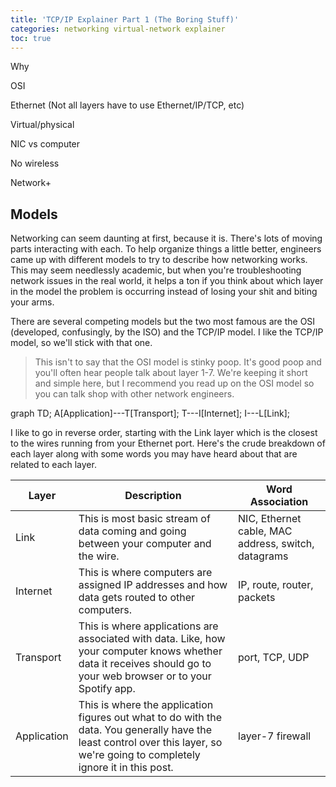 ```yaml
---
title: 'TCP/IP Explainer Part 1 (The Boring Stuff)'
categories: networking virtual-network explainer
toc: true
---
```

Why

OSI

Ethernet (Not all layers have to use Ethernet/IP/TCP, etc)

Virtual/physical

NIC vs computer

No wireless

Network+

## Models

Networking can seem daunting at first, because it is. There's lots of moving parts interacting with each. To help organize things a little better, engineers came up with different models to try to describe how networking works. This may seem needlessly academic, but when you're troubleshooting network issues in the real world, it helps a ton if you think about which layer in the model the problem is occurring instead of losing your shit and biting your arms.

There are several competing models but the two most famous are the OSI (developed, confusingly, by the ISO) and the TCP/IP model. I like the TCP/IP model, so we'll stick with that one.

> This isn't to say that the OSI model is stinky poop. It's good poop and you'll often hear people talk about layer 1-7. We're keeping it short and simple here, but I recommend you read up on the OSI model so you can talk shop with other network engineers.

<div class="mermaid">
graph TD;
  A[Application]---T[Transport];
  T---I[Internet];
  I---L[Link];
</div>

I like to go in reverse order, starting with the Link layer which is the closest to the wires running from your Ethernet port. Here's the crude breakdown of each layer along with some words you may have heard about that are related to each layer.

|Layer|Description|Word Association|
|-----|-----------|----------------|
|Link|This is most basic stream of data coming and going between your computer and the wire.|NIC, Ethernet cable, MAC address, switch, datagrams|
|Internet|This is where computers are assigned IP addresses and how data gets routed to other computers.|IP, route, router, packets|
|Transport|This is where applications are associated with data. Like, how your computer knows whether data it receives should go to your web browser or to your Spotify app.|port, TCP, UDP|
|Application|This is where the application figures out what to do with the data. You generally have the least control over this layer, so we're going to completely ignore it in this post.|layer-7 firewall|
